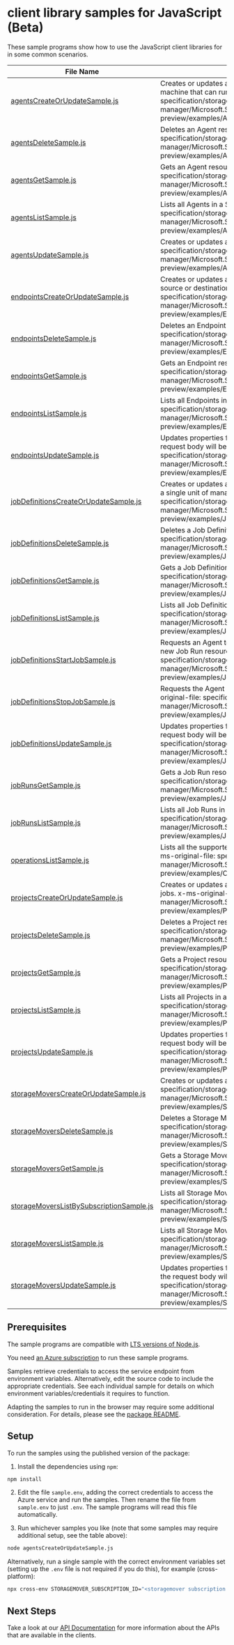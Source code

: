 # client library samples for JavaScript (Beta)

These sample programs show how to use the JavaScript client libraries for in some common scenarios.

| **File Name**                                                                     | **Description**                                                                                                                                                                                                                                                                         |
| --------------------------------------------------------------------------------- | --------------------------------------------------------------------------------------------------------------------------------------------------------------------------------------------------------------------------------------------------------------------------------------- |
| [agentsCreateOrUpdateSample.js][agentscreateorupdatesample]                       | Creates or updates an Agent resource, which references a hybrid compute machine that can run jobs. x-ms-original-file: specification/storagemover/resource-manager/Microsoft.StorageMover/preview/2023-07-01-preview/examples/Agents_CreateOrUpdate.json                                |
| [agentsDeleteSample.js][agentsdeletesample]                                       | Deletes an Agent resource. x-ms-original-file: specification/storagemover/resource-manager/Microsoft.StorageMover/preview/2023-07-01-preview/examples/Agents_Delete.json                                                                                                                |
| [agentsGetSample.js][agentsgetsample]                                             | Gets an Agent resource. x-ms-original-file: specification/storagemover/resource-manager/Microsoft.StorageMover/preview/2023-07-01-preview/examples/Agents_Get.json                                                                                                                      |
| [agentsListSample.js][agentslistsample]                                           | Lists all Agents in a Storage Mover. x-ms-original-file: specification/storagemover/resource-manager/Microsoft.StorageMover/preview/2023-07-01-preview/examples/Agents_List.json                                                                                                        |
| [agentsUpdateSample.js][agentsupdatesample]                                       | Creates or updates an Agent resource. x-ms-original-file: specification/storagemover/resource-manager/Microsoft.StorageMover/preview/2023-07-01-preview/examples/Agents_Update.json                                                                                                     |
| [endpointsCreateOrUpdateSample.js][endpointscreateorupdatesample]                 | Creates or updates an Endpoint resource, which represents a data transfer source or destination. x-ms-original-file: specification/storagemover/resource-manager/Microsoft.StorageMover/preview/2023-07-01-preview/examples/Endpoints_CreateOrUpdate_AzureStorageBlobContainer.json     |
| [endpointsDeleteSample.js][endpointsdeletesample]                                 | Deletes an Endpoint resource. x-ms-original-file: specification/storagemover/resource-manager/Microsoft.StorageMover/preview/2023-07-01-preview/examples/Endpoints_Delete.json                                                                                                          |
| [endpointsGetSample.js][endpointsgetsample]                                       | Gets an Endpoint resource. x-ms-original-file: specification/storagemover/resource-manager/Microsoft.StorageMover/preview/2023-07-01-preview/examples/Endpoints_Get_AzureStorageBlobContainer.json                                                                                      |
| [endpointsListSample.js][endpointslistsample]                                     | Lists all Endpoints in a Storage Mover. x-ms-original-file: specification/storagemover/resource-manager/Microsoft.StorageMover/preview/2023-07-01-preview/examples/Endpoints_List.json                                                                                                  |
| [endpointsUpdateSample.js][endpointsupdatesample]                                 | Updates properties for an Endpoint resource. Properties not specified in the request body will be unchanged. x-ms-original-file: specification/storagemover/resource-manager/Microsoft.StorageMover/preview/2023-07-01-preview/examples/Endpoints_Update_AzureStorageBlobContainer.json |
| [jobDefinitionsCreateOrUpdateSample.js][jobdefinitionscreateorupdatesample]       | Creates or updates a Job Definition resource, which contains configuration for a single unit of managed data transfer. x-ms-original-file: specification/storagemover/resource-manager/Microsoft.StorageMover/preview/2023-07-01-preview/examples/JobDefinitions_CreateOrUpdate.json    |
| [jobDefinitionsDeleteSample.js][jobdefinitionsdeletesample]                       | Deletes a Job Definition resource. x-ms-original-file: specification/storagemover/resource-manager/Microsoft.StorageMover/preview/2023-07-01-preview/examples/JobDefinitions_Delete.json                                                                                                |
| [jobDefinitionsGetSample.js][jobdefinitionsgetsample]                             | Gets a Job Definition resource. x-ms-original-file: specification/storagemover/resource-manager/Microsoft.StorageMover/preview/2023-07-01-preview/examples/JobDefinitions_Get.json                                                                                                      |
| [jobDefinitionsListSample.js][jobdefinitionslistsample]                           | Lists all Job Definitions in a Project. x-ms-original-file: specification/storagemover/resource-manager/Microsoft.StorageMover/preview/2023-07-01-preview/examples/JobDefinitions_List.json                                                                                             |
| [jobDefinitionsStartJobSample.js][jobdefinitionsstartjobsample]                   | Requests an Agent to start a new instance of this Job Definition, generating a new Job Run resource. x-ms-original-file: specification/storagemover/resource-manager/Microsoft.StorageMover/preview/2023-07-01-preview/examples/JobDefinitions_StartJob.json                            |
| [jobDefinitionsStopJobSample.js][jobdefinitionsstopjobsample]                     | Requests the Agent of any active instance of this Job Definition to stop. x-ms-original-file: specification/storagemover/resource-manager/Microsoft.StorageMover/preview/2023-07-01-preview/examples/JobDefinitions_StopJob.json                                                        |
| [jobDefinitionsUpdateSample.js][jobdefinitionsupdatesample]                       | Updates properties for a Job Definition resource. Properties not specified in the request body will be unchanged. x-ms-original-file: specification/storagemover/resource-manager/Microsoft.StorageMover/preview/2023-07-01-preview/examples/JobDefinitions_Update.json                 |
| [jobRunsGetSample.js][jobrunsgetsample]                                           | Gets a Job Run resource. x-ms-original-file: specification/storagemover/resource-manager/Microsoft.StorageMover/preview/2023-07-01-preview/examples/JobRuns_Get.json                                                                                                                    |
| [jobRunsListSample.js][jobrunslistsample]                                         | Lists all Job Runs in a Job Definition. x-ms-original-file: specification/storagemover/resource-manager/Microsoft.StorageMover/preview/2023-07-01-preview/examples/JobRuns_List.json                                                                                                    |
| [operationsListSample.js][operationslistsample]                                   | Lists all the supported operations for the Azure Storage Mover REST API. x-ms-original-file: specification/storagemover/resource-manager/Microsoft.StorageMover/preview/2023-07-01-preview/examples/Operations_List.json                                                                |
| [projectsCreateOrUpdateSample.js][projectscreateorupdatesample]                   | Creates or updates a Project resource, which is a logical grouping of related jobs. x-ms-original-file: specification/storagemover/resource-manager/Microsoft.StorageMover/preview/2023-07-01-preview/examples/Projects_CreateOrUpdate.json                                             |
| [projectsDeleteSample.js][projectsdeletesample]                                   | Deletes a Project resource. x-ms-original-file: specification/storagemover/resource-manager/Microsoft.StorageMover/preview/2023-07-01-preview/examples/Projects_Delete.json                                                                                                             |
| [projectsGetSample.js][projectsgetsample]                                         | Gets a Project resource. x-ms-original-file: specification/storagemover/resource-manager/Microsoft.StorageMover/preview/2023-07-01-preview/examples/Projects_Get.json                                                                                                                   |
| [projectsListSample.js][projectslistsample]                                       | Lists all Projects in a Storage Mover. x-ms-original-file: specification/storagemover/resource-manager/Microsoft.StorageMover/preview/2023-07-01-preview/examples/Projects_List.json                                                                                                    |
| [projectsUpdateSample.js][projectsupdatesample]                                   | Updates properties for a Project resource. Properties not specified in the request body will be unchanged. x-ms-original-file: specification/storagemover/resource-manager/Microsoft.StorageMover/preview/2023-07-01-preview/examples/Projects_Update.json                              |
| [storageMoversCreateOrUpdateSample.js][storagemoverscreateorupdatesample]         | Creates or updates a top-level Storage Mover resource. x-ms-original-file: specification/storagemover/resource-manager/Microsoft.StorageMover/preview/2023-07-01-preview/examples/StorageMovers_CreateOrUpdate.json                                                                     |
| [storageMoversDeleteSample.js][storagemoversdeletesample]                         | Deletes a Storage Mover resource. x-ms-original-file: specification/storagemover/resource-manager/Microsoft.StorageMover/preview/2023-07-01-preview/examples/StorageMovers_Delete.json                                                                                                  |
| [storageMoversGetSample.js][storagemoversgetsample]                               | Gets a Storage Mover resource. x-ms-original-file: specification/storagemover/resource-manager/Microsoft.StorageMover/preview/2023-07-01-preview/examples/StorageMovers_Get.json                                                                                                        |
| [storageMoversListBySubscriptionSample.js][storagemoverslistbysubscriptionsample] | Lists all Storage Movers in a subscription. x-ms-original-file: specification/storagemover/resource-manager/Microsoft.StorageMover/preview/2023-07-01-preview/examples/StorageMovers_ListBySubscription.json                                                                            |
| [storageMoversListSample.js][storagemoverslistsample]                             | Lists all Storage Movers in a resource group. x-ms-original-file: specification/storagemover/resource-manager/Microsoft.StorageMover/preview/2023-07-01-preview/examples/StorageMovers_List.json                                                                                        |
| [storageMoversUpdateSample.js][storagemoversupdatesample]                         | Updates properties for a Storage Mover resource. Properties not specified in the request body will be unchanged. x-ms-original-file: specification/storagemover/resource-manager/Microsoft.StorageMover/preview/2023-07-01-preview/examples/StorageMovers_Update.json                   |

## Prerequisites

The sample programs are compatible with [LTS versions of Node.js](https://github.com/nodejs/release#release-schedule).

You need [an Azure subscription][freesub] to run these sample programs.

Samples retrieve credentials to access the service endpoint from environment variables. Alternatively, edit the source code to include the appropriate credentials. See each individual sample for details on which environment variables/credentials it requires to function.

Adapting the samples to run in the browser may require some additional consideration. For details, please see the [package README][package].

## Setup

To run the samples using the published version of the package:

1. Install the dependencies using `npm`:

```bash
npm install
```

2. Edit the file `sample.env`, adding the correct credentials to access the Azure service and run the samples. Then rename the file from `sample.env` to just `.env`. The sample programs will read this file automatically.

3. Run whichever samples you like (note that some samples may require additional setup, see the table above):

```bash
node agentsCreateOrUpdateSample.js
```

Alternatively, run a single sample with the correct environment variables set (setting up the `.env` file is not required if you do this), for example (cross-platform):

```bash
npx cross-env STORAGEMOVER_SUBSCRIPTION_ID="<storagemover subscription id>" STORAGEMOVER_RESOURCE_GROUP="<storagemover resource group>" node agentsCreateOrUpdateSample.js
```

## Next Steps

Take a look at our [API Documentation][apiref] for more information about the APIs that are available in the clients.

[agentscreateorupdatesample]: https://github.com/Azure/azure-sdk-for-js/blob/main/sdk/storagemover/arm-storagemover/samples/v2-beta/javascript/agentsCreateOrUpdateSample.js
[agentsdeletesample]: https://github.com/Azure/azure-sdk-for-js/blob/main/sdk/storagemover/arm-storagemover/samples/v2-beta/javascript/agentsDeleteSample.js
[agentsgetsample]: https://github.com/Azure/azure-sdk-for-js/blob/main/sdk/storagemover/arm-storagemover/samples/v2-beta/javascript/agentsGetSample.js
[agentslistsample]: https://github.com/Azure/azure-sdk-for-js/blob/main/sdk/storagemover/arm-storagemover/samples/v2-beta/javascript/agentsListSample.js
[agentsupdatesample]: https://github.com/Azure/azure-sdk-for-js/blob/main/sdk/storagemover/arm-storagemover/samples/v2-beta/javascript/agentsUpdateSample.js
[endpointscreateorupdatesample]: https://github.com/Azure/azure-sdk-for-js/blob/main/sdk/storagemover/arm-storagemover/samples/v2-beta/javascript/endpointsCreateOrUpdateSample.js
[endpointsdeletesample]: https://github.com/Azure/azure-sdk-for-js/blob/main/sdk/storagemover/arm-storagemover/samples/v2-beta/javascript/endpointsDeleteSample.js
[endpointsgetsample]: https://github.com/Azure/azure-sdk-for-js/blob/main/sdk/storagemover/arm-storagemover/samples/v2-beta/javascript/endpointsGetSample.js
[endpointslistsample]: https://github.com/Azure/azure-sdk-for-js/blob/main/sdk/storagemover/arm-storagemover/samples/v2-beta/javascript/endpointsListSample.js
[endpointsupdatesample]: https://github.com/Azure/azure-sdk-for-js/blob/main/sdk/storagemover/arm-storagemover/samples/v2-beta/javascript/endpointsUpdateSample.js
[jobdefinitionscreateorupdatesample]: https://github.com/Azure/azure-sdk-for-js/blob/main/sdk/storagemover/arm-storagemover/samples/v2-beta/javascript/jobDefinitionsCreateOrUpdateSample.js
[jobdefinitionsdeletesample]: https://github.com/Azure/azure-sdk-for-js/blob/main/sdk/storagemover/arm-storagemover/samples/v2-beta/javascript/jobDefinitionsDeleteSample.js
[jobdefinitionsgetsample]: https://github.com/Azure/azure-sdk-for-js/blob/main/sdk/storagemover/arm-storagemover/samples/v2-beta/javascript/jobDefinitionsGetSample.js
[jobdefinitionslistsample]: https://github.com/Azure/azure-sdk-for-js/blob/main/sdk/storagemover/arm-storagemover/samples/v2-beta/javascript/jobDefinitionsListSample.js
[jobdefinitionsstartjobsample]: https://github.com/Azure/azure-sdk-for-js/blob/main/sdk/storagemover/arm-storagemover/samples/v2-beta/javascript/jobDefinitionsStartJobSample.js
[jobdefinitionsstopjobsample]: https://github.com/Azure/azure-sdk-for-js/blob/main/sdk/storagemover/arm-storagemover/samples/v2-beta/javascript/jobDefinitionsStopJobSample.js
[jobdefinitionsupdatesample]: https://github.com/Azure/azure-sdk-for-js/blob/main/sdk/storagemover/arm-storagemover/samples/v2-beta/javascript/jobDefinitionsUpdateSample.js
[jobrunsgetsample]: https://github.com/Azure/azure-sdk-for-js/blob/main/sdk/storagemover/arm-storagemover/samples/v2-beta/javascript/jobRunsGetSample.js
[jobrunslistsample]: https://github.com/Azure/azure-sdk-for-js/blob/main/sdk/storagemover/arm-storagemover/samples/v2-beta/javascript/jobRunsListSample.js
[operationslistsample]: https://github.com/Azure/azure-sdk-for-js/blob/main/sdk/storagemover/arm-storagemover/samples/v2-beta/javascript/operationsListSample.js
[projectscreateorupdatesample]: https://github.com/Azure/azure-sdk-for-js/blob/main/sdk/storagemover/arm-storagemover/samples/v2-beta/javascript/projectsCreateOrUpdateSample.js
[projectsdeletesample]: https://github.com/Azure/azure-sdk-for-js/blob/main/sdk/storagemover/arm-storagemover/samples/v2-beta/javascript/projectsDeleteSample.js
[projectsgetsample]: https://github.com/Azure/azure-sdk-for-js/blob/main/sdk/storagemover/arm-storagemover/samples/v2-beta/javascript/projectsGetSample.js
[projectslistsample]: https://github.com/Azure/azure-sdk-for-js/blob/main/sdk/storagemover/arm-storagemover/samples/v2-beta/javascript/projectsListSample.js
[projectsupdatesample]: https://github.com/Azure/azure-sdk-for-js/blob/main/sdk/storagemover/arm-storagemover/samples/v2-beta/javascript/projectsUpdateSample.js
[storagemoverscreateorupdatesample]: https://github.com/Azure/azure-sdk-for-js/blob/main/sdk/storagemover/arm-storagemover/samples/v2-beta/javascript/storageMoversCreateOrUpdateSample.js
[storagemoversdeletesample]: https://github.com/Azure/azure-sdk-for-js/blob/main/sdk/storagemover/arm-storagemover/samples/v2-beta/javascript/storageMoversDeleteSample.js
[storagemoversgetsample]: https://github.com/Azure/azure-sdk-for-js/blob/main/sdk/storagemover/arm-storagemover/samples/v2-beta/javascript/storageMoversGetSample.js
[storagemoverslistbysubscriptionsample]: https://github.com/Azure/azure-sdk-for-js/blob/main/sdk/storagemover/arm-storagemover/samples/v2-beta/javascript/storageMoversListBySubscriptionSample.js
[storagemoverslistsample]: https://github.com/Azure/azure-sdk-for-js/blob/main/sdk/storagemover/arm-storagemover/samples/v2-beta/javascript/storageMoversListSample.js
[storagemoversupdatesample]: https://github.com/Azure/azure-sdk-for-js/blob/main/sdk/storagemover/arm-storagemover/samples/v2-beta/javascript/storageMoversUpdateSample.js
[apiref]: https://docs.microsoft.com/javascript/api/@azure/arm-storagemover?view=azure-node-preview
[freesub]: https://azure.microsoft.com/free/
[package]: https://github.com/Azure/azure-sdk-for-js/tree/main/sdk/storagemover/arm-storagemover/README.md
